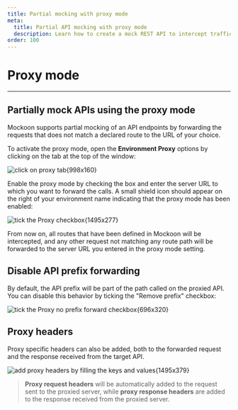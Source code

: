 ```yaml
---
title: Partial mocking with proxy mode
meta:
  title: Partial API mocking with proxy mode
  description: Learn how to create a mock REST API to intercept traffic and proxy requests to another JSON REST server with Mockoon
order: 100
---
```


# Proxy mode

---

## Partially mock APIs using the proxy mode

Mockoon supports partial mocking of an API endpoints by forwarding the requests that does not match a declared route to the URL of your choice.

To activate the proxy mode, open the **Environment Proxy** options by clicking on the tab at the top of the window:

![click on proxy tab{998x160}](docs-img:open-proxy-options.png)

Enable the proxy mode by checking the box and enter the server URL to which you want to forward the calls. A small shield icon should appear on the right of your environment name indicating that the proxy mode has been enabled:

![tick the Proxy checkbox{1495x277}](docs-img:enable-proxy.png)

From now on, all routes that have been defined in Mockoon will be intercepted, and any other request not matching any route path will be forwarded to the server URL you entered in the proxy mode setting.

## Disable API prefix forwarding

By default, the API prefix will be part of the path called on the proxied API. You can disable this behavior by ticking the "Remove prefix" checkbox:

![tick the Proxy no prefix forward checkbox{696x320}](docs-img:proxy-no-forward.png)

## Proxy headers

Proxy specific headers can also be added, both to the forwarded request and the response received from the target API.

![add proxy headers by filling the keys and values{1495x379}](docs-img:proxy-headers.png)

> **Proxy request headers** will be automatically added to the request sent to the proxied server, while **proxy response headers** are added to the response received from the proxied server.
